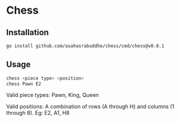 # Chess

## Installation

```bash
go install github.com/asahasrabuddhe/chess/cmd/chess@v0.0.1
```

## Usage
```bash
chess <piece type> <position>
chess Pawn E2
```

Valid piece types: Pawn, King, Queen

Valid positions: A combination of rows (A through H) and columns (1 through 8). Eg: E2, A1, H8

